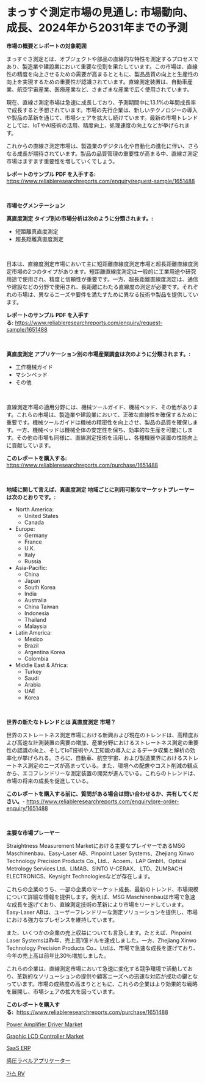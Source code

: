 <p><h1>まっすぐ測定市場の見通し: 市場動向、成長、2024年から2031年までの予測</h1></p><p><strong>市場の概要とレポートの対象範囲</strong></p>
<p><p>まっすぐさ測定とは、オブジェクトや部品の直線的な特性を測定するプロセスであり、製造業や建設業において重要な役割を果たしています。この市場は、直線性の精度を向上させるための需要が高まるとともに、製品品質の向上と生産性の向上を実現するための重要性が認識されています。直線測定装置は、自動車産業、航空宇宙産業、医療産業など、さまざまな産業で広く使用されています。</p><p>現在、直線さ測定市場は急速に成長しており、予測期間中に13.1%の年間成長率で成長すると予想されています。市場の先行企業は、新しいテクノロジーの導入や製品の革新を通じて、市場シェアを拡大し続けています。最新の市場トレンドとしては、IoTやAI技術の活用、精度向上、処理速度の向上などが挙げられます。</p><p>これからの直線さ測定市場は、製造業のデジタル化や自動化の進化に伴い、さらなる成長が期待されています。製品の品質管理の重要性が高まる中、直線さ測定市場はますます重要性を増していくでしょう。</p></p>
<p><strong>レポートのサンプル PDF を入手する:</strong> <a href="https://www.reliableresearchreports.com/enquiry/request-sample/1651488">https://www.reliableresearchreports.com/enquiry/request-sample/1651488</a></p>
<p>&nbsp;</p>
<p><strong>市場セグメンテーション</strong></p>
<p><strong>真直度測定 タイプ別の市場分析は次のように分類されます。:</strong></p>
<p><ul><li>短距離真直度測定</li><li>超長距離真直度測定</li></ul></p>
<p>&nbsp;</p>
<p><p>日本は、直線度測定市場において主に短距離直線度測定市場と超長距離直線度測定市場の2つのタイプがあります。短距離直線度測定は一般的に工業用途や研究用途で使用され、精度と信頼性が重要です。一方、超長距離直線度測定は、通信や建設などの分野で使用され、長距離にわたる直線度の測定が必要です。それぞれの市場は、異なるニーズや要件を満たすために異なる技術や製品を提供しています。</p></p>
<p><strong>レポートのサンプル PDF を入手する:</strong>&nbsp;<a href="https://www.reliableresearchreports.com/enquiry/request-sample/1651488">https://www.reliableresearchreports.com/enquiry/request-sample/1651488</a></p>
<p>&nbsp;</p>
<p><strong> 真直度測定 アプリケーション別の市場産業調査は次のように分類されます。:</strong></p>
<p><ul><li>工作機械ガイド</li><li>マシンベッド</li><li>その他</li></ul></p>
<p>&nbsp;</p>
<p><p>直線測定市場の適用分野には、機械ツールガイド、機械ベッド、その他があります。これらの市場は、製造業や建設業において、正確な直線性を確保するために重要です。機械ツールガイドは機械の精密性を向上させ、製品の品質を確保します。一方、機械ベッドは機械全体の安定性を保ち、効率的な生産を可能にします。その他の市場も同様に、直線測定技術を活用し、各種機器や装置の性能向上に貢献しています。</p></p>
<p><strong>このレポートを購入する:</strong>&nbsp; <a href="https://www.reliableresearchreports.com/purchase/1651488">https://www.reliableresearchreports.com/purchase/1651488</a></p>
<p>&nbsp;</p>
<p><strong>地域に関して言えば、真直度測定 地域ごとに利用可能なマーケットプレーヤーは次のとおりです。:</strong></p>
<p><ul>
    <li>
        North America:
        <ul>
            <li>United States</li>
            <li>Canada</li>
        </ul>
    </li>
    <li>
        Europe:
        <ul>
            <li>Germany</li>
            <li>France</li>
            <li>U.K.</li>
            <li>Italy</li>
            <li>Russia</li>
        </ul>
    </li>
    <li>
        Asia-Pacific:
        <ul>
            <li>China</li>
            <li>Japan</li>
            <li>South Korea</li>
            <li>India</li>
            <li>Australia</li>
            <li>China Taiwan</li>
            <li>Indonesia</li>
            <li>Thailand</li>
            <li>Malaysia</li>
        </ul>
    </li>
    <li>
        Latin America:
        <ul>
            <li>Mexico</li>
            <li>Brazil</li>
            <li>Argentina Korea</li>
            <li>Colombia</li>
        </ul>
    </li>
    <li>
        Middle East & Africa:
        <ul>
            <li>Turkey</li>
            <li>Saudi</li>
            <li>Arabia</li>
            <li>UAE</li>
            <li>Korea</li>
        </ul>
    </li>
    </ul></p>
<p>&nbsp;</p>
<p><strong>世界の新たなトレンドとは 真直度測定 市場？</strong></p>
<p><p>世界のストレートネス測定市場における新興および現在のトレンドは、高精度および高速な計測装置の需要の増加、産業分野におけるストレートネス測定の重要性の認識の向上、そしてIoT技術や人工知能の導入によるデータ収集と解析の効率化が挙げられる。さらに、自動車、航空宇宙、および製造業界におけるストレートネス測定のニーズが高まっている。また、環境への配慮やコスト削減の観点から、エコフレンドリーな測定装置の開発が進んでいる。これらのトレンドは、市場の将来の成長を促進している。</p></p>
<p><strong>このレポートを購入する前に、質問がある場合は問い合わせるか、共有してください。</strong>- <a href="https://www.reliableresearchreports.com/enquiry/pre-order-enquiry/1651488">https://www.reliableresearchreports.com/enquiry/pre-order-enquiry/1651488</a></p>
<p>&nbsp;</p>
<p><strong>主要な市場プレーヤー</strong></p>
<p><p>Straightness Measurement Marketにおける主要なプレイヤーであるMSG Maschinenbau、Easy-Laser AB、Pinpoint Laser Systems、Zhejiang Xinwo Technology Precision Products Co., Ltd.、Acoem、LAP GmbH、Optical Metrology Services Ltd、LIMAB、SINTO V-CERAX、 LTD、ZUMBACH ELECTRONICS、Keysight Technologiesなどが存在します。</p><p>これらの企業のうち、一部の企業のマーケット成長、最新のトレンド、市場規模について詳細な情報を提供します。例えば、MSG Maschinenbauは市場で急速な成長を遂げており、直線測定技術の革新により市場をリードしています。Easy-Laser ABは、ユーザーフレンドリーな測定ソリューションを提供し、市場における強力なプレゼンスを維持しています。</p><p>また、いくつかの企業の売上収益についても言及します。たとえば、Pinpoint Laser Systemsは昨年、売上高1億ドルを達成しました。一方、Zhejiang Xinwo Technology Precision Products Co.、Ltdは、市場で急速な成長を遂げており、今年の売上高は前年比30％増加しました。</p><p>これらの企業は、直線測定市場において急速に変化する競争環境で活動しており、革新的なソリューションの提供や顧客ニーズへの迅速な対応が成功の鍵となっています。市場の成熟度の高まりとともに、これらの企業はより効果的な戦略を展開し、市場シェアの拡大を図っています。</p></p>
<p><strong>このレポートを購入する:</strong>&nbsp;&nbsp;<a href="https://www.reliableresearchreports.com/purchase/1651488">https://www.reliableresearchreports.com/purchase/1651488</a></p>
<p><p><a href="https://github.com/juancolorado15/Market-Research-Report-List-2/blob/main/power-amplifier-driver-market.md">Power Amplifier Driver Market</a></p><p><a href="https://github.com/mahnoor2003/Market-Research-Report-List-3/blob/main/graphic-lcd-controller-market.md">Graphic LCD Controller Market</a></p><p><a href="https://github.com/marbadji/Market-Research-Report-List-1/blob/main/375297110436.md">SaaS ERP</a></p><p><a href="https://github.com/KaydenJohns1964/Market-Research-Report-List-1/blob/main/201274810437.md">感圧ラベルアプリケーター</a></p><p><a href="https://github.com/PercyHagernes9778/Market-Research-Report-List-1/blob/main/56686769670.md">가스 RV</a></p></p>